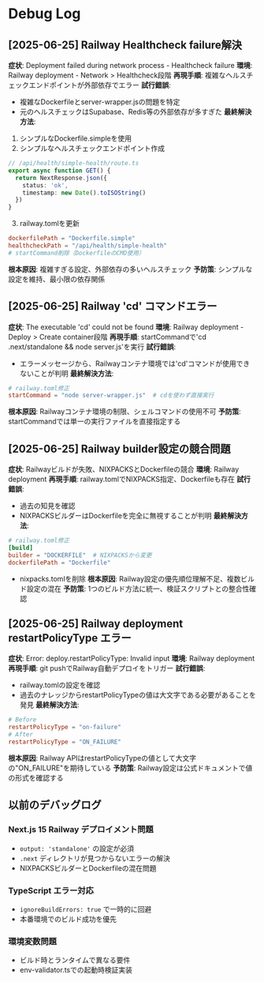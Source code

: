 # Debug Log

## [2025-06-25] Railway Healthcheck failure解決
**症状**: Deployment failed during network process - Healthcheck failure
**環境**: Railway deployment - Network > Healthcheck段階
**再現手順**: 複雑なヘルスチェックエンドポイントが外部依存でエラー
**試行錯誤**: 
- 複雑なDockerfileとserver-wrapper.jsの問題を特定
- 元のヘルスチェックはSupabase、Redis等の外部依存が多すぎた
**最終解決方法**: 
1. シンプルなDockerfile.simpleを使用
2. シンプルなヘルスチェックエンドポイント作成
```typescript
// /api/health/simple-health/route.ts
export async function GET() {
  return NextResponse.json({
    status: 'ok',
    timestamp: new Date().toISOString()
  })
}
```
3. railway.tomlを更新
```toml
dockerfilePath = "Dockerfile.simple"
healthcheckPath = "/api/health/simple-health"
# startCommand削除（DockerfileのCMD使用）
```
**根本原因**: 複雑すぎる設定、外部依存の多いヘルスチェック
**予防策**: シンプルな設定を維持、最小限の依存関係

## [2025-06-25] Railway 'cd' コマンドエラー
**症状**: The executable 'cd' could not be found
**環境**: Railway deployment - Deploy > Create container段階
**再現手順**: startCommandで'cd .next/standalone && node server.js'を実行
**試行錯誤**: 
- エラーメッセージから、Railwayコンテナ環境では'cd'コマンドが使用できないことが判明
**最終解決方法**: 
```toml
# railway.toml修正
startCommand = "node server-wrapper.js"  # cdを使わず直接実行
```
**根本原因**: Railwayコンテナ環境の制限、シェルコマンドの使用不可
**予防策**: startCommandでは単一の実行ファイルを直接指定する

## [2025-06-25] Railway builder設定の競合問題
**症状**: Railwayビルドが失敗、NIXPACKSとDockerfileの競合
**環境**: Railway deployment
**再現手順**: railway.tomlでNIXPACKS指定、Dockerfileも存在
**試行錯誤**: 
- 過去の知見を確認
- NIXPACKSビルダーはDockerfileを完全に無視することが判明
**最終解決方法**: 
```toml
# railway.toml修正
[build]
builder = "DOCKERFILE"  # NIXPACKSから変更
dockerfilePath = "Dockerfile"
```
- nixpacks.tomlを削除
**根本原因**: Railway設定の優先順位理解不足、複数ビルド設定の混在
**予防策**: 1つのビルド方法に統一、検証スクリプトとの整合性確認

## [2025-06-25] Railway deployment restartPolicyType エラー
**症状**: Error: deploy.restartPolicyType: Invalid input
**環境**: Railway deployment
**再現手順**: git pushでRailway自動デプロイをトリガー
**試行錯誤**: 
- railway.tomlの設定を確認
- 過去のナレッジからrestartPolicyTypeの値は大文字である必要があることを発見
**最終解決方法**: 
```toml
# Before
restartPolicyType = "on-failure"
# After  
restartPolicyType = "ON_FAILURE"
```
**根本原因**: Railway APIはrestartPolicyTypeの値として大文字の"ON_FAILURE"を期待している
**予防策**: Railway設定は公式ドキュメントで値の形式を確認する

## 以前のデバッグログ

### Next.js 15 Railway デプロイメント問題
- `output: 'standalone'` の設定が必須
- `.next` ディレクトリが見つからないエラーの解決
- NIXPACKSビルダーとDockerfileの混在問題

### TypeScript エラー対応
- `ignoreBuildErrors: true` で一時的に回避
- 本番環境でのビルド成功を優先

### 環境変数問題
- ビルド時とランタイムで異なる要件
- env-validator.tsでの起動時検証実装